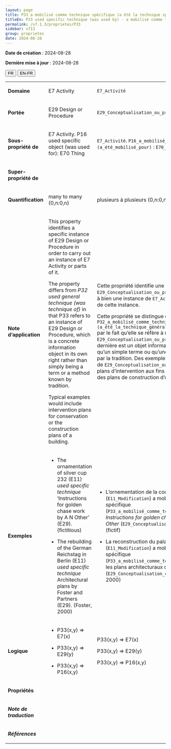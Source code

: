 ```yaml
---
layout: page
title: P33 a mobilisé comme technique spécifique (a été la technique spécifique mise en œuvre dans)
titleEn: P33 used specific technique (was used by) - a mobilisé comme technique spécifique (a été la technique spécifique mise en œuvre dans)
permalink: /v7.1.3/proprietes/P33
sidebar: v713
group: proprietes
date: 2024-08-28
---
```


**Date de création** : 2024-08-28

**Dernière mise à jour** : 2024-08-28

<div class="lang-buttons">
 <button id="fr" class="activate">FR</button>
 <button id="en-fr">EN-FR</button>
</div>

<table>
<tbody>
<tr>
<td><p><strong>Domaine</strong></p></td>
<td class="en">
<p>E7 Activity</p>
</td>
<td>
<p><code class="language-plaintext highlighter-rouge">E7_Activité</code> </p>
</td>
</tr>
<tr>
<td><p><strong>Portée</strong></p></td>
<td class="en">
<p>E29 Design or Procedure</p>
</td>
<td>
<p><code class="language-plaintext highlighter-rouge">E29_Conceptualisation_ou_procédure</code> </p>
</td>
</tr>
<tr>
<td><p><strong>Sous-propriété de</strong></p></td>
<td class="en">
<p>E7 Activity. P16 used specific object (was used for): E70 Thing</p>
</td>
<td>
<p><code class="language-plaintext highlighter-rouge">E7_Activité</code>. <code class="language-plaintext highlighter-rouge">P16_a_mobilisé_l’objet_spécifique (a_été_mobilisé_pour)</code> : <code class="language-plaintext highlighter-rouge">E70_Chose</code> </p>
</td>
</tr>
<tr>
<td><p><strong>Super-propriété de</strong></p></td>
<td class="en">
</td>
<td>
</td>
</tr>
<tr>
<td><p><strong>Quantification</strong></p></td>
<td class="en">
<p>many to many (0,n:0,n)</p>
</td>
<td>
<p>plusieurs à plusieurs (0,n:0,n)</p>
</td>
</tr>
<tr>
<td><p><strong>Note d’application</strong></p></td>
<td class="en">
<p>This property identifies a specific instance of E29 Design or Procedure in order to carry out an instance of E7 Activity or parts of it. </p>
<p>The property differs from <em>P32 used general technique (was technique of)</em> in that P33 refers to an instance of E29 Design or Procedure, which is a concrete information object in its own right rather than simply being a term or a method known by tradition. </p>
<p>Typical examples would include intervention plans for conservation or the construction plans of a building.</p>
</td>
<td>
<p>Cette propriété identifie une instance spécifique de <code class="language-plaintext highlighter-rouge">E29_Conceptualisation_ou_procédure</code> afin de mener à bien une instance de <code class="language-plaintext highlighter-rouge">E7_Activité</code> ou des parties de cette instance. </p>
<p>Cette propriété se distingue de <code class="language-plaintext highlighter-rouge">P32_a_mobilisé_comme_technique_générale (a_été_la_technique_générale_mise_en_œuvre_dans)</code>  par le fait qu’elle se réfère à une instance de <code class="language-plaintext highlighter-rouge">E29_Conceptualisation_ou_procédure</code>. Cette dernière est un objet informationnel concret plutôt qu’un simple terme ou qu’une méthode rapportée par la tradition. Des exemples typiques d’instances de <code class="language-plaintext highlighter-rouge">E29_Conceptualisation_ou_procédure</code> sont des plans d’intervention aux fins de conservation ou des plans de construction d’un bâtiment. </p>
</td>
</tr>
<tr>
<td><p><strong>Exemples</strong></p></td>
<td class="en">
<ul>
<li><p>The ornamentation of silver cup 232 (E11) <em>used specific technique</em> ‘Instructions for golden chase work by A N Other’ (E29). (fictitious)</p>
</li>
<li><p>The rebuilding of the German Reichstag in Berlin (E11) <em>used specific technique</em> Architectural plans by Foster and Partners (E29). (Foster, 2000)</p>
</li>
</ul>
</td>
<td>
<ul>
<li><p>L’ornementation de la coupe en argent « 232 » (<code class="language-plaintext highlighter-rouge">E11_Modification</code>) a mobilisé comme technique spécifique (<code class="language-plaintext highlighter-rouge">P33_a_mobilisé_comme_technique_spécifique</code>) <em>Instructions for golden chase work by A. N. Other</em> (<code class="language-plaintext highlighter-rouge">E29_Conceptualisation_ou_procédure</code>) (fictif) </p>
</li>
<li><p>La reconstruction du palais du Reichstag (<code class="language-plaintext highlighter-rouge">E11_Modification</code>) a mobilisé comme technique spécifique (<code class="language-plaintext highlighter-rouge">P33_a_mobilisé_comme_technique_spécifique</code>) les plans architecturaux de Foster et Partners (<code class="language-plaintext highlighter-rouge">E29_Conceptualisation_ou_procédure</code>) (Foster, 2000) </p>
</li>
</ul>
</td>
</tr>
<tr>
<td><p><strong>Logique</strong></p></td>
<td class="en">
<ul>
<li><p>P33(x,y) ⇒ E7(x)</p>
</li>
<li><p>P33(x,y) ⇒ E29(y)</p>
</li>
<li><p>P33(x,y) ⇒ P16(x,y)</p>
</li>
</ul>
</td>
<td>
<p>P33(x,y) ⇒ E7(x)</p>
<p>P33(x,y) ⇒ E29(y)</p>
<p>P33(x,y) ⇒ P16(x,y)</p>
</td>
</tr>
<tr>
<td><p><strong>Propriétés</strong></p></td>
<td class="en">
</td>
<td>
</td>
</tr>
<tr>
<td><p><strong><em>Note de traduction</em></strong></p></td>
<td colspan="2">
</td>
</tr>
<tr>
<td><p><strong><em>Références</em></strong></p></td>
<td colspan="2">
<p><em></em></p>
</td>
</tr>
</tbody>
</table>
